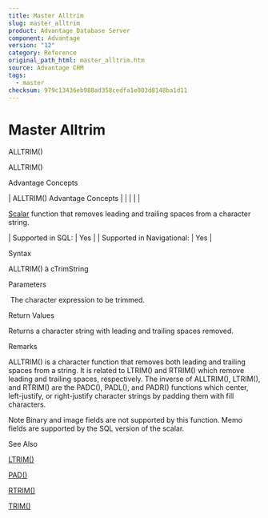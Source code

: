 ```yaml
---
title: Master Alltrim
slug: master_alltrim
product: Advantage Database Server
component: Advantage
version: "12"
category: Reference
original_path_html: master_alltrim.htm
source: Advantage CHM
tags:
  - master
checksum: 979c13436eb988ad358cedfa1e003d8148ba1d11
---
```


# Master Alltrim

ALLTRIM()

ALLTRIM()

Advantage Concepts

| ALLTRIM()  Advantage Concepts |  |  |  |  |

[Scalar](master_supported_scalar_functions.md) function that removes leading and trailing spaces from a character string.

| Supported in SQL: | Yes |
| Supported in Navigational: | Yes |

Syntax

ALLTRIM(<cString>) à cTrimString

Parameters

<cString>  The character expression to be trimmed.

Return Values

Returns a character string with leading and trailing spaces removed.

Remarks

ALLTRIM() is a character function that removes both leading and trailing spaces from a string. It is related to LTRIM() and RTRIM() which remove leading and trailing spaces, respectively. The inverse of ALLTRIM(), LTRIM(), and RTRIM() are the PADC(), PADL(), and PADR() functions which center, left-justify, or right-justify character strings by padding them with fill characters.

Note Binary and image fields are not supported by this function. Memo fields are supported by the SQL version of the scalar.

See Also

[LTRIM()](master_ltrim.md)

[PAD()](master_pad.md)

[RTRIM()](master_rtrim.md)

[TRIM()](master_trim.md)
